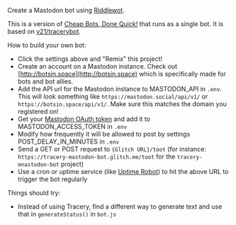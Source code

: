 Create a Mastodon bot using [Riddlewot](https://www.riddlewot.com/). 

This is a version of [Cheap Bots, Done Quick!](http://cheapbotsdonequick.com/) that runs as a single bot. It is based on [v21/tracerybot](http://github.com/v21/tracerybot). 

How to build your own bot:
- Click the settings above and "Remix" this project!
- Create an account on a Mastodon instance. Check out [http://botsin.space](http://botsin.space) which is specifically made for bots and bot allies.
- Add the API url for the Mastodon instance to MASTODON_API in `.env`. This will look something like `https://mastodon.social/api/v1/` or `https://botsin.space/api/v1/`. Make sure this matches the domain you registered on!
- Get your [Mastodon OAuth token](https://tinysubversions.com/notes/mastodon-bot/index.html) and add it to MASTODON_ACCESS_TOKEN in `.env` 
- Modify how frequently it will be allowed to post by settings POST_DELAY_IN_MINUTES in `.env`
- Send a GET or POST request to `{Glitch URL}/toot` (for instance: `https://tracery-mastodon-bot.glitch.me/toot` for the `tracery-mnastodon-bot` project)
- Use a cron or uptime service (like [Uptime Robot](http://uptimerobot.com)) to hit the above URL to trigger the bot regularly

Things should try:
- Instead of using Tracery, find a different way to generate text and use that in `generateStatus()` in `bot.js`


